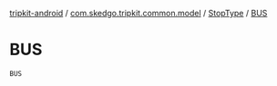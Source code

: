 [tripkit-android](../../index.md) / [com.skedgo.tripkit.common.model](../index.md) / [StopType](index.md) / [BUS](./-b-u-s.md)

# BUS

`BUS`